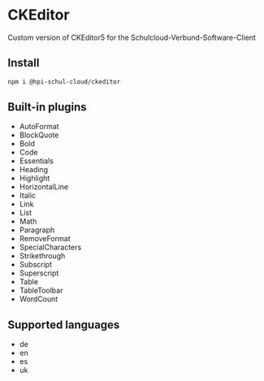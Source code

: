 # CKEditor

Custom version of CKEditor5 for the Schulcloud-Verbund-Software-Client

## Install

```sh
npm i @hpi-schul-cloud/ckeditor
```

## Built-in plugins

- AutoFormat
- BlockQuote
- Bold
- Code
- Essentials
- Heading
- Highlight
- HorizontalLine
- Italic
- Link
- List
- Math
- Paragraph
- RemoveFormat
- SpecialCharacters
- Strikethrough
- Subscript
- Superscript
- Table
- TableToolbar
- WordCount

## Supported languages

- de
- en
- es
- uk
